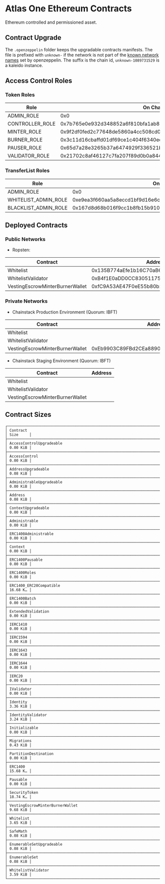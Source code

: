 # Atlas One Ethereum Contracts

Ethereum controlled and permissioned asset.

## Contract Upgrade

The `.openzeppelin` folder keeps the upgradable contracts manifests. The file is prefixed with `unknown-` if the network is not part of the [known network names](https://github.com/OpenZeppelin/openzeppelin-upgrades/blob/cc2a9b718314479c5d3d0b3460d814754782839d/packages/core/src/provider.ts#L57-L64) set by openzeppelin. The suffix is the chain id, `unknown-1089731529` is a kaleido instance.

## Access Control Roles

### Token Roles

| Role            | On Chain Value                                                     |
| --------------- | ------------------------------------------------------------------ |
| ADMIN_ROLE      | 0x0                                                                |
| CONTROLLER_ROLE | 0x7b765e0e932d348852a6f810bfa1ab891e259123f02db8cdcde614c570223357 |
| MINTER_ROLE     | 0x9f2df0fed2c77648de5860a4cc508cd0818c85b8b8a1ab4ceeef8d981c8956a6 |
| BURNER_ROLE     | 0x3c11d16cbaffd01df69ce1c404f6340ee057498f5f00246190ea54220576a848 |
| PAUSER_ROLE     | 0x65d7a28e3265b37a6474929f336521b332c1681b933f6cb9f3376673440d862a |
| VALIDATOR_ROLE  | 0x21702c8af46127c7fa207f89d0b0a8441bb32959a0ac7df790e9ab1a25c98926 |

### TransferList Roles

| Role                 | On Chain Value                                                     |
| -------------------- | ------------------------------------------------------------------ |
| ADMIN_ROLE           | 0x0                                                                |
| WHITELIST_ADMIN_ROLE | 0xe9ea3f660aa5a8eccd1bf9d16e6cdf3c1cf9a2b284b830f15bda4493942cb68f |
| BLACKLIST_ADMIN_ROLE | 0x167d8d68b016f9cc1b8fb15b910e43cbad3223c8d98cf24f4b170dbd14933df1 |

## Deployed Contracts

### Public Networks

- Ropsten:

| Contract                        | Address                                    |
| ------------------------------- | ------------------------------------------ |
| Whitelist                       | 0x135B774aEfe1b16C70aB682EE807e211181eeE6A |
| WhitelistValidator              | 0xB4f1E0aDD0CC83051175f3db8CE0214fFa8aE959 |
| VestingEscrowMinterBurnerWallet | 0xfC9A53AE47F0eE55b80b25d4FcA594d630a3b38F |

### Private Networks

- Chainstack Production Environment (Quorum: IBFT)

| Contract                        | Address                                    |
| ------------------------------- | ------------------------------------------ |
| Whitelist                       |                                            |
| WhitelistValidator              |                                            |
| VestingEscrowMinterBurnerWallet | 0xEb9903C89FBd2CEa889002bb6d02e553b3FCa952 |

- Chainstack Staging Environment (Quorum: IBFT)

| Contract                        | Address |
| ------------------------------- | ------- |
| Whitelist                       |         |
| WhitelistValidator              |         |
| VestingEscrowMinterBurnerWallet |         |

## Contract Sizes

```shell
┌──────────────────────────────────────────────────────────────────────┬──────────┐
│ Contract                                                             │ Size     │
├──────────────────────────────────────────────────────────────────────┼──────────┤
│ AccessControlUpgradeable                                             │ 0.00 KiB │
├──────────────────────────────────────────────────────────────────────┼──────────┤
│ AccessControl                                                        │ 0.00 KiB │
├──────────────────────────────────────────────────────────────────────┼──────────┤
│ AddressUpgradeable                                                   │ 0.08 KiB │
├──────────────────────────────────────────────────────────────────────┼──────────┤
│ AdministrableUpgradeable                                             │ 0.00 KiB │
├──────────────────────────────────────────────────────────────────────┼──────────┤
│ Address                                                              │ 0.08 KiB │
├──────────────────────────────────────────────────────────────────────┼──────────┤
│ ContextUpgradeable                                                   │ 0.00 KiB │
├──────────────────────────────────────────────────────────────────────┼──────────┤
│ Administrable                                                        │ 0.00 KiB │
├──────────────────────────────────────────────────────────────────────┼──────────┤
│ ERC1400Administrable                                                 │ 0.00 KiB │
├──────────────────────────────────────────────────────────────────────┼──────────┤
│ Context                                                              │ 0.00 KiB │
├──────────────────────────────────────────────────────────────────────┼──────────┤
│ ERC1400Pausable                                                      │ 0.00 KiB │
├──────────────────────────────────────────────────────────────────────┼──────────┤
│ ERC1400Roles                                                         │ 0.00 KiB │
├──────────────────────────────────────────────────────────────────────┼──────────┤
│ ERC1400_ERC20Compatible                                              │ 16.68 K… │
├──────────────────────────────────────────────────────────────────────┼──────────┤
│ ERC1400Batch                                                         │ 0.00 KiB │
├──────────────────────────────────────────────────────────────────────┼──────────┤
│ ExtendedValidation                                                   │ 0.00 KiB │
├──────────────────────────────────────────────────────────────────────┼──────────┤
│ IERC1410                                                             │ 0.00 KiB │
├──────────────────────────────────────────────────────────────────────┼──────────┤
│ IERC1594                                                             │ 0.00 KiB │
├──────────────────────────────────────────────────────────────────────┼──────────┤
│ IERC1643                                                             │ 0.00 KiB │
├──────────────────────────────────────────────────────────────────────┼──────────┤
│ IERC1644                                                             │ 0.00 KiB │
├──────────────────────────────────────────────────────────────────────┼──────────┤
│ IERC20                                                               │ 0.00 KiB │
├──────────────────────────────────────────────────────────────────────┼──────────┤
│ IValidator                                                           │ 0.00 KiB │
├──────────────────────────────────────────────────────────────────────┼──────────┤
│ Identity                                                             │ 3.36 KiB │
├──────────────────────────────────────────────────────────────────────┼──────────┤
│ IdentityValidator                                                    │ 3.24 KiB │
├──────────────────────────────────────────────────────────────────────┼──────────┤
│ Initializable                                                        │ 0.00 KiB │
├──────────────────────────────────────────────────────────────────────┼──────────┤
│ Migrations                                                           │ 0.43 KiB │
├──────────────────────────────────────────────────────────────────────┼──────────┤
│ PartitionDestination                                                 │ 0.00 KiB │
├──────────────────────────────────────────────────────────────────────┼──────────┤
│ ERC1400                                                              │ 15.68 K… │
├──────────────────────────────────────────────────────────────────────┼──────────┤
│ Pausable                                                             │ 0.00 KiB │
├──────────────────────────────────────────────────────────────────────┼──────────┤
│ SecurityToken                                                        │ 18.74 K… │
├──────────────────────────────────────────────────────────────────────┼──────────┤
│ VestingEscrowMinterBurnerWallet                                      │ 9.68 KiB │
├──────────────────────────────────────────────────────────────────────┼──────────┤
│ Whitelist                                                            │ 3.65 KiB │
├──────────────────────────────────────────────────────────────────────┼──────────┤
│ SafeMath                                                             │ 0.08 KiB │
├──────────────────────────────────────────────────────────────────────┼──────────┤
│ EnumerableSetUpgradeable                                             │ 0.08 KiB │
├──────────────────────────────────────────────────────────────────────┼──────────┤
│ EnumerableSet                                                        │ 0.08 KiB │
├──────────────────────────────────────────────────────────────────────┼──────────┤
│ WhitelistValidator                                                   │ 3.59 KiB │
└──────────────────────────────────────────────────────────────────────┴──────────┘
```
